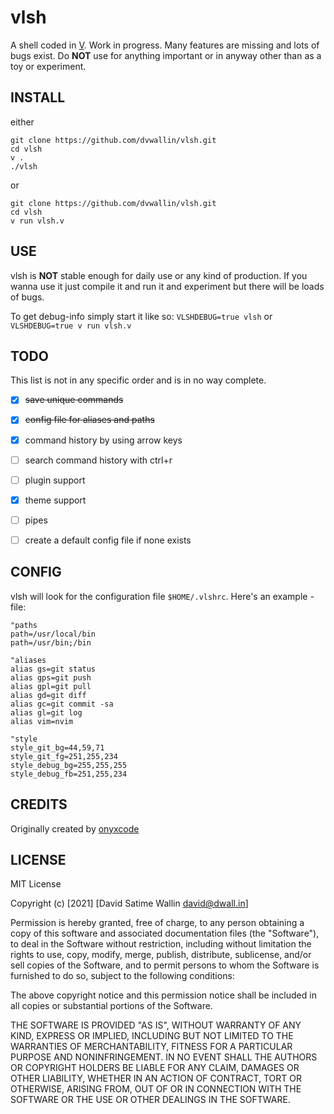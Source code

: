 # vlsh
A shell coded in [V](https://vlang.io). Work in progress.
Many features are missing and lots of bugs exist. Do **NOT** use for anything important or in anyway other than as a toy or experiment.


## INSTALL
either
```
git clone https://github.com/dvwallin/vlsh.git
cd vlsh
v .
./vlsh
```

or
```
git clone https://github.com/dvwallin/vlsh.git
cd vlsh
v run vlsh.v
```

## USE
vlsh is **NOT** stable enough for daily use or any kind of production.
If you wanna use it just compile it and run it and experiment but there will be loads of bugs.

To get debug-info simply start it like so: `VLSHDEBUG=true vlsh` or `VLSHDEBUG=true v run vlsh.v`


## TODO
This list is not in any specific order and is in no way complete.
- [x] ~~save unique commands~~
- [x] ~~config file for aliases and paths~~
- [x] command history by using arrow keys
- [ ] search command history with ctrl+r
- [ ] plugin support
- [x] theme support
- [ ] pipes
- [ ] create a default config file if none exists


## CONFIG
vlsh will look for the configuration file `$HOME/.vlshrc`.
Here's an example -file:

```
"paths
path=/usr/local/bin
path=/usr/bin;/bin

"aliases
alias gs=git status
alias gps=git push
alias gpl=git pull
alias gd=git diff
alias gc=git commit -sa
alias gl=git log
alias vim=nvim

"style
style_git_bg=44,59,71
style_git_fg=251,255,234
style_debug_bg=255,255,255
style_debug_fb=251,255,234
```


## CREDITS
Originally created by [onyxcode](https://github.com/onyxcode/vish)


## LICENSE
MIT License

Copyright (c) [2021] [David Satime Wallin <david@dwall.in>]

Permission is hereby granted, free of charge, to any person obtaining a copy
of this software and associated documentation files (the "Software"), to deal
in the Software without restriction, including without limitation the rights
to use, copy, modify, merge, publish, distribute, sublicense, and/or sell
copies of the Software, and to permit persons to whom the Software is
furnished to do so, subject to the following conditions:

The above copyright notice and this permission notice shall be included in all
copies or substantial portions of the Software.

THE SOFTWARE IS PROVIDED "AS IS", WITHOUT WARRANTY OF ANY KIND, EXPRESS OR
IMPLIED, INCLUDING BUT NOT LIMITED TO THE WARRANTIES OF MERCHANTABILITY,
FITNESS FOR A PARTICULAR PURPOSE AND NONINFRINGEMENT. IN NO EVENT SHALL THE
AUTHORS OR COPYRIGHT HOLDERS BE LIABLE FOR ANY CLAIM, DAMAGES OR OTHER
LIABILITY, WHETHER IN AN ACTION OF CONTRACT, TORT OR OTHERWISE, ARISING FROM,
OUT OF OR IN CONNECTION WITH THE SOFTWARE OR THE USE OR OTHER DEALINGS IN THE
SOFTWARE.
